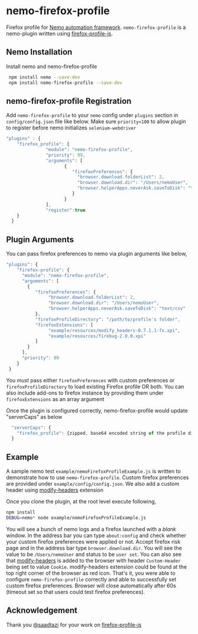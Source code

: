 # nemo-firefox-profile


Firefox profile for [Nemo automation framework][2]. `nemo-firefox-profile` is a nemo-plugin written using [firefox-profile-js][1].


## Nemo Installation

Install nemo and nemo-firefox-profile

```bash
 npm install nemo --save-dev
 npm install nemo-firefox-profile --save-dev
```

## nemo-firefox-profile Registration

Add `nemo-firefox-profile` to your `nemo` config under `plugins` section in `config/config.json` file like below. Make sure `priority<100` to allow plugin to register
before nemo initializes  `selenium-webdriver`

```javascript
"plugins" : {
    "firefox_profile": {
               "module": "nemo-firefox-profile",
               "priority": 99,
               "arguments": [
                      {
                         "firefoxPreferences": {
                           "browser.download.folderList": 2,
                           "browser.download.dir": "/Users/nemoUser",
                           "browser.helperApps.neverAsk.saveToDisk": "text/csv"
                         }
                      }
               ],
               "register":true
    }
  }
```

## Plugin Arguments

You can pass firefox preferences to nemo via plugin arguments like below,

```javascript
"plugins": {
    "firefox-profile": {
      "module": "nemo-firefox-profile",
      "arguments": [
        {
           "firefoxPreferences": {
                "browser.download.folderList": 2,
                "browser.download.dir": "/Users/nemoUser",
                "browser.helperApps.neverAsk.saveToDisk": "text/csv"
           },
           "firefoxProfileDirectory": "/path/to/profile's folder",
           "firefoxExtensions": [
                "example/resources/modify_headers-0.7.1.1-fx.xpi",
                "example/resources/firebug-2.0.0.xpi"
           ]
        }
      ],
      "priority": 99
    }
 }
```
You _must_ pass either `firefoxPreferences` with custom preferences or `firefoxProfileDirectory` to load existing Firefox profile OR both. You can also include add-ons to firefox instance by providing them under `firefoxExtensions` as an array argument

Once the plugin is configured correctly, nemo-firefox-profile would update "serverCaps" as below

```javascript
  "serverCaps": {
    "firefox_profile": {zipped, base64 encoded string of the profile directory for use with remote WebDriver JSON wire protocol}
  }
```

## Example
A sample nemo test `example/nemoFirefoxProfileExample.js` is written to demonstrate how to use `nemo-firefox-profile`. Custom firefox preferences are provided under `example/config/config.json`. We also add a custom header using [modify-headers](https://addons.mozilla.org/en-Us/firefox/addon/modify-headers/) extension

Once you clone the plugin, at the root level execute following,

```bash
npm install
DEBUG=nemo* node example/nemoFirefoxProfileExample.js
```

You will see a bunch of nemo logs and a firefox launched with a _blank_ window. In the address bar you can type `about:config` and check whether your custom firefox preferences were applied or not. Accept firefox risk page and in the address bar type `browser.download.dir`. You will see the value to be `/Users/nemoUser` and status to be `user set`. You can also see that [modify-headers](https://addons.mozilla.org/en-Us/firefox/addon/modify-headers/) is added to the browser with header `Custom-Header` being set to value `Cookie`. modify-headers extension could be found at the top right corner of the browser as red icon. That's it, you were able to configure `nemo-firefox-profile` correctly and able to successfully set custom firefox preferences. Browser will close automatically after 60s (timeout set so that users could test firefox preferences).

## Acknowledgement
Thank you [@saadtazi](https://github.com/saadtazi) for your work on [firefox-profile-js][1]

[1]:https://github.com/saadtazi/firefox-profile-js "firefox-profile-js"
[2]:https://github.com/paypal/nemo "Nemo automation framework"
